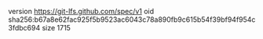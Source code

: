 version https://git-lfs.github.com/spec/v1
oid sha256:b67a8e62fac925f5b9523ac6043c78a890fb9c615b54f39bf94f954c3fdbc694
size 1715

